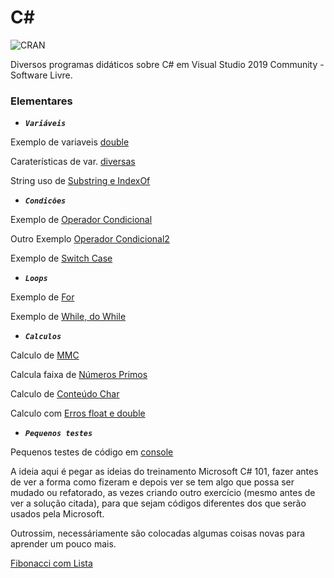 # C#

![CRAN](https://img.shields.io/badge/%20LICENSE%20-GPL%203-blue.svg?style=for-the-badge)

Diversos programas didáticos sobre C# em Visual Studio 2019 Community - Software Livre.

### Elementares

* ***```Variáveis```*** 

Exemplo de variaveis [double](TipoDouble/TipoDouble/Program.cs)

Caraterísticas de var. [diversas](TiposVar/VariaveisECarateristicas/Program.cs)

String uso de [Substring e IndexOf](SubStrings/SubStrings/Program.cs)

* ***```Condicões```*** 

Exemplo de [Operador Condicional](OperadorCondicional/OperadorCondicional/Program.cs)

Outro Exemplo [Operador Condicional2](OperadorCondicional2/OperadorCondicional2/Program.cs)

Exemplo de [Switch Case](SwitchCaseVogal/SwitchCaseVogal/Program.cs)

* ***```Loops```*** 

Exemplo de [For](oFor/oFor/Program.cs)

Exemplo de [While, do While](WhileDoWhile/WhileDoWhile/Program.cs)

* ***```Calculos```*** 

Calculo de [MMC](mmc/mmc/Program.cs)

Calcula faixa de [Números Primos](Csharp/Primos/Primos/Program.cs)

Calculo de [Conteúdo Char](ConteudoChar/ConteudoChar/Program.cs)

Calculo com [Erros float e double](ConsoleErrosFloatDouble/README.md)

* ***```Pequenos testes```***

Pequenos testes de código em [console](ConsoleTestes1/ConsoleTestes1)

A ideia aqui é pegar as ideias do treinamento Microsoft C# 101, fazer antes de ver a forma como fizeram e depois ver se tem algo que possa ser mudado ou refatorado, as vezes criando outro exercício (mesmo antes de ver a solução citada), para que sejam códigos diferentes dos que serão usados pela Microsoft.

Outrossim, necessáriamente são colocadas algumas coisas novas para aprender um pouco mais.

[Fibonacci com Lista](ConsoleTestes1/ConsoleTestes1/Exercicios.cs)
